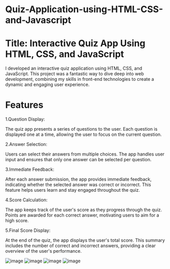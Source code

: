 # Quiz-Application-using-HTML-CSS-and-Javascript
# Title: Interactive Quiz App Using HTML, CSS, and JavaScript

I developed an interactive quiz application using HTML, CSS, and JavaScript. This project was a fantastic way to dive deep into web development, combining my skills in front-end technologies to create a dynamic and engaging user experience.

# Features
1.Question Display:

The quiz app presents a series of questions to the user. Each question is displayed one at a time, allowing the user to focus on the current question.

2.Answer Selection:

Users can select their answers from multiple choices. The app handles user input and ensures that only one answer can be selected per question.

3.Immediate Feedback:

After each answer submission, the app provides immediate feedback, indicating whether the selected answer was correct or incorrect. This feature helps users learn and stay engaged throughout the quiz.

4.Score Calculation:

The app keeps track of the user's score as they progress through the quiz. Points are awarded for each correct answer, motivating users to aim for a high score.

5.Final Score Display:

At the end of the quiz, the app displays the user's total score. This summary includes the number of correct and incorrect answers, providing a clear overview of the user's performance.

![image](https://github.com/aviralsaxena1104/Quiz-Application-using-HTML-CSS-and-Javascript/assets/122203395/899e8d8c-76a9-4f6b-b26c-cde765ffe3d7)
![image](https://github.com/aviralsaxena1104/Quiz-Application-using-HTML-CSS-and-Javascript/assets/122203395/e7cbb08d-320a-49b1-b12c-f0ad94a8fd76)
![image](https://github.com/aviralsaxena1104/Quiz-Application-using-HTML-CSS-and-Javascript/assets/122203395/af1da75d-88ab-41d6-90f6-c366087041e9)
![image](https://github.com/aviralsaxena1104/Quiz-Application-using-HTML-CSS-and-Javascript/assets/122203395/2dfa96ae-4299-47d3-8582-23ea24fc77ba)




